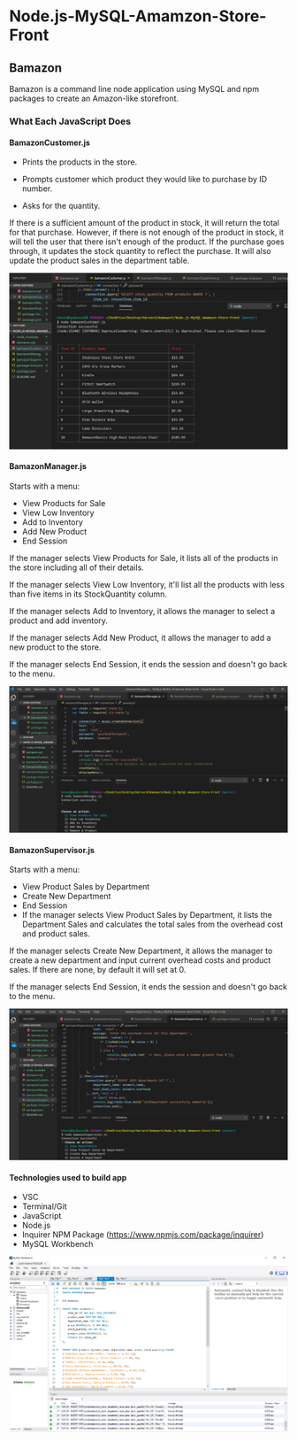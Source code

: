 # Node.js-MySQL-Amamzon-Store-Front
## Bamazon

Bamazon is a command line node application using MySQL and npm packages to create an Amazon-like storefront.

### What Each JavaScript Does

#### BamazonCustomer.js

* Prints the products in the store.

* Prompts customer which product they would like to purchase by ID number.

* Asks for the quantity.

If there is a sufficient amount of the product in stock, it will return the total for that purchase.
However, if there is not enough of the product in stock, it will tell the user that there isn't enough of the product.
If the purchase goes through, it updates the stock quantity to reflect the purchase.
It will also update the product sales in the department table.

![Customer](./bamazonCustomerPic.png)

#### BamazonManager.js

Starts with a menu:

* View Products for Sale
* View Low Inventory
* Add to Inventory
* Add New Product
* End Session

If the manager selects View Products for Sale, it lists all of the products in the store including all of their details.

If the manager selects View Low Inventory, it'll list all the products with less than five items in its StockQuantity column.

If the manager selects Add to Inventory, it allows the manager to select a product and add inventory.

If the manager selects Add New Product, it allows the manager to add a new product to the store.

If the manager selects End Session, it ends the session and doesn't go back to the menu.

![Manager](./bamazonManagerPic.png)

#### BamazonSupervisor.js

Starts with a menu:


* View Product Sales by Department
* Create New Department
* End Session
* If the manager selects View Product Sales by Department, it lists the Department Sales and calculates the total sales from the overhead cost and product sales.

If the manager selects Create New Department, it allows the manager to create a new department and input current overhead costs and product sales. If there are none, by default it will set at 0.

If the manager selects End Session, it ends the session and doesn't go back to the menu.

![Supervisor](./bamazonSupervisorPic.png)

#### Technologies used to build app
* VSC
* Terminal/Git
* JavaScript
* Node.js
* Inquirer NPM Package (https://www.npmjs.com/package/inquirer)
* MySQL Workbench

![MySQL](./bamazonMySQLPic.png)
